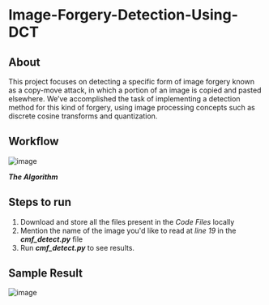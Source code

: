 # Image-Forgery-Detection-Using-DCT


## About
This project focuses on detecting a specific form of image forgery known as a copy-move attack, in which a portion of an image is copied and pasted elsewhere. We’ve accomplished the task of implementing a detection method for this kind of forgery, using image processing concepts such as discrete cosine transforms and quantization.

## Workflow
![image](https://user-images.githubusercontent.com/60460452/131822110-88a9ec9c-3e2b-48c2-a2d9-21c8f06345df.png)

***The Algorithm***

## Steps to run 
1. Download and store all the files present in the _Code Files_ locally
2. Mention the name of the image you'd like to read at _line 19_ in the **_cmf_detect.py_** file
3. Run **_cmf_detect.py_** to see results.

## Sample Result
![image](https://user-images.githubusercontent.com/60460452/131822589-5609f078-af14-41f2-8a30-751d8b5fff73.png)
